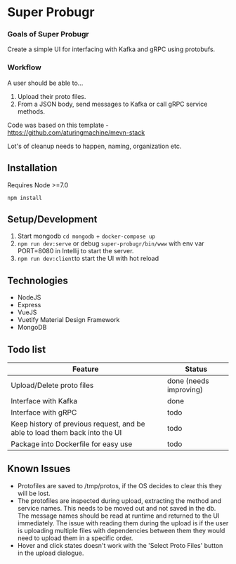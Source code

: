 # Super Probugr

### Goals of Super Probugr
Create a simple UI for interfacing with Kafka and gRPC using protobufs.

### Workflow
A user should be able to...
1. Upload their proto files.
2. From a JSON body, send messages to Kafka or call gRPC service methods.

Code was based on this template - https://github.com/aturingmachine/mevn-stack

Lot's of cleanup needs to happen, naming, organization etc.

## Installation

Requires Node >=7.0

`npm install`

## Setup/Development 

1. Start mongodb `cd mongodb` + `docker-compose up`
2. `npm run dev:serve` or debug `super-probugr/bin/www` with env var PORT=8080 in Intellij to start the server.
3. `npm run dev:client`to start the UI with hot reload

## Technologies
- NodeJS
- Express
- VueJS
- Vuetify Material Design Framework
- MongoDB

## Todo list
|Feature|Status|
|---|---|
|Upload/Delete proto files|done (needs improving)|
|Interface with Kafka|done|
|Interface with gRPC|todo|
|Keep history of previous request, and be able to load them back into the UI|todo|
|Package into Dockerfile for easy use|todo| 

## Known Issues
- Protofiles are saved to /tmp/protos, if the OS decides to clear this they will be lost.
- The protofiles are inspected during upload, extracting the method and service names. This needs to be moved out and not saved in the db. The message names should be read at runtime and returned to the UI immediately. The issue with reading them during the upload is if the user is uploading multiple files with dependencies between them they would need to upload them in a specific order.
- Hover and click states doesn't work with the 'Select Proto Files' button in the upload dialogue.



